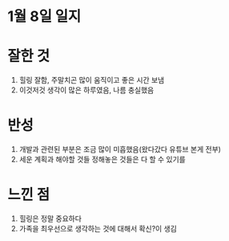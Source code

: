 # 1월 8일 일지

# 잘한 것
1. 힐링 잘함, 주말치곤 많이 움직이고 좋은 시간 보냄
2. 이것저것 생각이 많은 하루였음, 나름 충실했음

# 반성
1. 개발과 관련된 부분은 조금 많이 미흡했음(왔다갔다 유튜브 본게 전부)
2. 세운 계획과 해야할 것들 정해놓은 것들은 다 할 수 있기를

# 느낀 점
1. 힐링은 정말 중요하다
2. 가족을 최우선으로 생각하는 것에 대해서 확신?이 생김